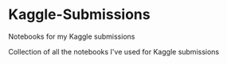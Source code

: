 # Kaggle-Submissions
Notebooks for my Kaggle submissions

Collection of all the notebooks I've used for Kaggle submissions
